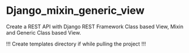 # Django_mixin_generic_view

Create a REST API with Django REST Framework
Class based View, Mixin and Generic Class based View.

!!! Create templates directory if while pulling the project !!!
